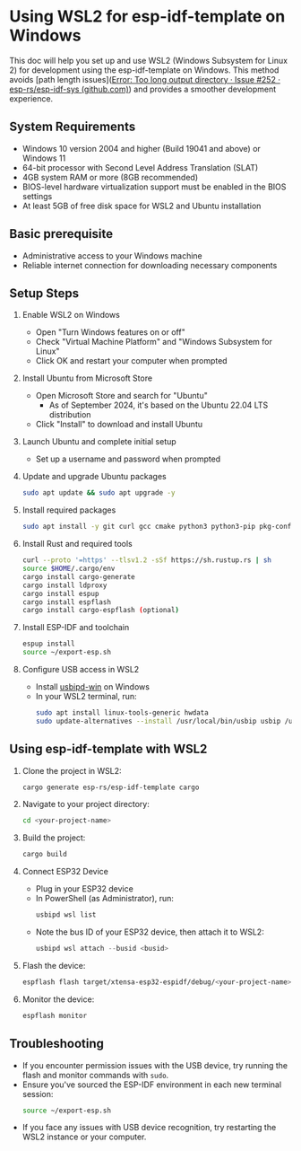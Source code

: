 # Using WSL2 for esp-idf-template on Windows

This doc will help you set up and use WSL2 (Windows Subsystem for Linux 2) for development using the esp-idf-template on Windows. 
This method avoids [path length issues]([Error: Too long output directory · Issue #252 · esp-rs/esp-idf-sys (github.com)](https://github.com/esp-rs/esp-idf-sys/issues/252)) and provides a smoother development experience.

## System Requirements

- Windows 10 version 2004 and higher (Build 19041 and above) or Windows 11
- 64-bit processor with Second Level Address Translation (SLAT)
- 4GB system RAM or more (8GB recommended)
- BIOS-level hardware virtualization support must be enabled in the BIOS settings
- At least 5GB of free disk space for WSL2 and Ubuntu installation

## Basic prerequisite

- Administrative access to your Windows machine
- Reliable internet connection for downloading necessary components

## Setup Steps

1. Enable WSL2 on Windows
   - Open "Turn Windows features on or off"
   - Check "Virtual Machine Platform" and "Windows Subsystem for Linux"
   - Click OK and restart your computer when prompted

2. Install Ubuntu from Microsoft Store
   - Open Microsoft Store and search for "Ubuntu"
	   - As of September 2024, it's based on the Ubuntu 22.04 LTS distribution
   - Click "Install" to download and install Ubuntu

3. Launch Ubuntu and complete initial setup
   - Set up a username and password when prompted

4. Update and upgrade Ubuntu packages
   ```bash
   sudo apt update && sudo apt upgrade -y
   ```

5. Install required packages
   ```bash
   sudo apt install -y git curl gcc cmake python3 python3-pip pkg-config clang wget flex bison gperf python3-venv ninja-build ccache libffi-dev dfu-util libusb-1.0-0 libssl-dev libusb-1.0-0 libudev-dev
   ```

6. Install Rust and required tools
   ```bash
   curl --proto '=https' --tlsv1.2 -sSf https://sh.rustup.rs | sh
   source $HOME/.cargo/env
   cargo install cargo-generate 
   cargo install ldproxy
   cargo install espup 
   cargo install espflash 
   cargo install cargo-espflash (optional)
   ```

7. Install ESP-IDF and toolchain
   ```bash
   espup install
   source ~/export-esp.sh
   ```

8. Configure USB access in WSL2
   - Install [usbipd-win](https://github.com/dorssel/usbipd-win/releases) on Windows
   - In your WSL2 terminal, run:
     ```bash
     sudo apt install linux-tools-generic hwdata
     sudo update-alternatives --install /usr/local/bin/usbip usbip /usr/lib/linux-tools/*-generic/usbip 20
     ```

## Using esp-idf-template with WSL2

1. Clone the project in WSL2:
   ```bash
   cargo generate esp-rs/esp-idf-template cargo
   ```

2. Navigate to your project directory:
   ```bash
   cd <your-project-name>
   ```

3. Build the project:
   ```bash
   cargo build
   ```

4. Connect ESP32 Device
   - Plug in your ESP32 device
   - In PowerShell (as Administrator), run:
     ```powershell
     usbipd wsl list
     ```
   - Note the bus ID of your ESP32 device, then attach it to WSL2:
     ```powershell
     usbipd wsl attach --busid <busid>
     ```

5. Flash the device:
   ```bash
   espflash flash target/xtensa-esp32-espidf/debug/<your-project-name>
   ```

6. Monitor the device:
   ```bash
   espflash monitor
   ```

## Troubleshooting

- If you encounter permission issues with the USB device, try running the flash and monitor commands with `sudo`.
- Ensure you've sourced the ESP-IDF environment in each new terminal session:
  ```bash
  source ~/export-esp.sh
  ```
- If you face any issues with USB device recognition, try restarting the WSL2 instance or your computer.
